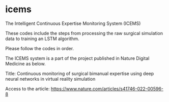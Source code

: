 # icems
The Intelligent Continuous Expertise Monitoring System (ICEMS)

These codes include the steps from processing the raw surgical simulation data to training an LSTM algorithm.

Please follow the codes in order.

The ICEMS system is a part of the project published in Nature Digital Medicine as below.

Title: Continuous monitoring of surgical bimanual expertise using deep neural networks in virtual reality simulation

Access to the article: https://www.nature.com/articles/s41746-022-00596-8

